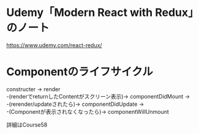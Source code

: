 # Udemy「Modern React with Redux」のノート
https://www.udemy.com/react-redux/  

# Componentのライフサイクル
constructer -> render  
 -(renderでreturnしたContentがスクリーン表示)-> componentDidMount ->  
 -(rerender/updateされたら)-> componentDidUpdate ->  
 -(Componentが表示されなくなったら)-> componentWillUnmount  

 詳細はCourse58  

